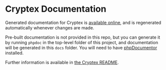 # Cryptex Documentation

Generated documentation for Cryptex is [available online](https://michaelmawhinney.github.io/cryptex/), and is regenerated automatically whenever changes are made.

Pre-built documentation is not provided in this repo, but you can generate it by running `phpdoc` in the top-level folder of this project, and documentation will be generated in this `docs` folder. You will need to have [phpDocumentor](https://www.phpdoc.org) installed.

Further information is available in [the Cryptex README](https://github.com/michaelmawhinney/cryptex/blob/master/README.md).
